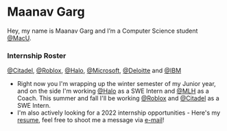 
<h1 align="left">Maanav Garg</h1>

Hey, my name is Maanav Garg and I’m a Computer Science student [@MacU](https://www.eng.mcmaster.ca/cas/programs/degree-options/basc/computer-science).

<h3 align="left">Internship Roster</h3>

[@Citadel](https://www.citadel.com), [@Roblox](https://corp.roblox.com), [@Halo](https://www.halo.science), [@Microsoft](https://www.microsoft.com), [@Deloitte](https://www2.deloitte.com/) and [@IBM](https://www.ibm.com)

* Right now you I'm wrapping up the winter semester of my Junior year, and on the side I'm working [@Halo](https://www.halo.science) as a SWE Intern and [@MLH](https://mlh.io) as a Coach. This summer and fall I'll be working [@Roblox](https://corp.roblox.com) and [@Citadel](https://www.citadel.com) as a SWE Intern.
* I'm also actively looking for a 2022 internship opportunities - Here's my [resume](https://maanavgarg.com/files/Resume.pdf), feel free to shoot me a message via [e-mail](mailto:maanavgarg@icloud.com)!

